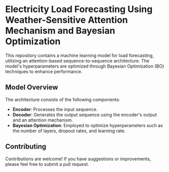 # Electricity Load Forecasting Using Weather-Sensitive Attention Mechanism and Bayesian Optimization

This repository contains a machine learning model for load forecasting, utilizing an attention-based sequence-to-sequence architecture. The model's hyperparameters are optimized through Bayesian Optimization (BO) techniques to enhance performance.

## **Model Overview**

The architecture consists of the following components:

- **Encoder**: Processes the input sequence.
- **Decoder**: Generates the output sequence using the encoder's output and an attention mechanism.
- **Bayesian Optimization**: Employed to optimize hyperparameters such as the number of layers, dropout rates, and learning rate.

## **Contributing**

Contributions are welcome! If you have suggestions or improvements, please feel free to submit a pull request.
